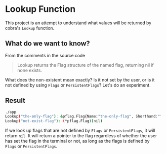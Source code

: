 # Lookup Function

This project is an attempt to understand what values will be returned by cobra's `Lookup` function.

## What do we want to know?

From the comments in the source code

> Lookup returns the Flag structure of the named flag, returning nil if none exists.

What does the non-existent mean exactly? Is it not set by the user, or is it not defined by using `Flags` or `PersistentFlags`? Let's do an experiment.

## Result

```sh
./app 
Lookup("the-only-flag"): &pflag.Flag{Name:"the-only-flag", Shorthand:"", Usage:"Your string slice", Value:(*pflag.stringSliceValue)(0xc000118670), DefValue:"[]", Changed:false, NoOptDefVal:"", Deprecated:"", Hidden:false, ShorthandDeprecated:"", Annotations:map[string][]string(nil)}
Lookup("not-exist-flag"): (*pflag.Flag)(nil)
```

If we look up flags that are not defined by `Flags` or `PersistentFlags`, it will return `nil`. It will return a pointer to the flag regardless of whether the user has set the flag in the terminal or not, as long as the flags is defined by `Flags` or `PersistentFlags`.
